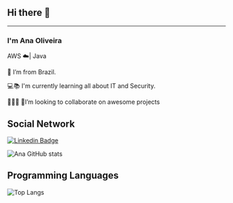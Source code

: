 ## Hi there 👋
____________________________
### I'm Ana Oliveira

AWS ☁️| Java



:house_with_garden: I’m from Brazil.

:computer::books: I'm currently learning all about IT and Security.

👩🏻‍💻 💞️I’m looking to collaborate on awesome projects


## Social Network
[![Linkedin Badge](https://img.shields.io/badge/-LinkedIn-blue?style=flat-square&logo=Linkedin&logoColor=white&link=https://www.linkedin.com/in/ana-oliveira-lima/)](https://www.linkedin.com/in/ana-oliveira-lima/)



![Ana GitHub stats](https://github-readme-stats.vercel.app/api?username=ana-olima&show_icons=true&theme=transparent)


## Programming Languages

![Top Langs](https://github-readme-stats.vercel.app/api/top-langs/?username=ana-olima&langs_count=8)


